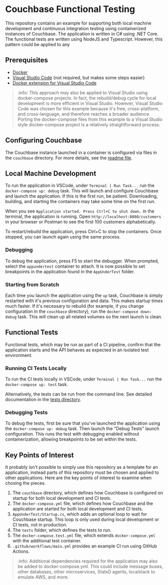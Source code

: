 # Couchbase Functional Testing

This repository contains an example for supporting both local machine development and
continuous integration testing using containerized instances of Couchbase. The application
is written in C# using .NET Core. The functional tests are written using NodeJS and Typescript.
However, this pattern could be applied to any

## Prerequisites

- [Docker](https://www.docker.com/)
- [Visual Studio Code](https://code.visualstudio.com/) (not required, but makes some steps easier)
- [Docker extension for Visual Studio Code](https://marketplace.visualstudio.com/items?itemName=ms-azuretools.vscode-docker)

> :info: This approach may also be applied to Visual Studio using docker-compose projects. In fact, the rebuild/debug cycle
> for local development is more efficient in Visual Studio. However, Visual Studio Code was chosen for this example because
> it's free, cross-platform, and cross-language, and therefore reaches a broader audience. Porting the docker-compose files
> from this example to a Visual Studio style docker-compose project is a relatively straightforward process.

## Configuring Couchbase

The Couchbase instance launched in a container is configured via files in the `couchbase` directory. For more details,
see the [readme file](./couchbase/README.md).

## Local Machine Development

To run the application in VSCode, under `Terminal | Run Task...` run the `docker-compose up: debug` task. This will
launch and configure Couchbase and launch the application. If this is the first run, be patient. Downloading, building, and
starting the containers may take some time on the first run.

When you see `Application started. Press Ctrl+C to shut down.` in the terminal, the application is running. Open `http://localhost:8080/customers`
in your browser or Postman to see the first 100 customers alphabetically.

To restart/rebuild the application, press Ctrl+C to stop the containers. Once stopped, you can launch again using the same process.

### Debugging

To debug the application, press F5 to start the debugger. When prompted, select the `appundertest` container to attach. It is now
possible to set breakpoints in the application found in the `AppUnderTest` folder.

### Starting from Scratch

Each time you launch the application using the `up` task, Couchbase is simply restarted with it's previous configuration and data.
This makes startup times much faster. If it's necessary to rebuild (for example, if you change configuration in the `couchbase` directory),
run the `docker-compose down: debug` task. This will clean up all related volumes so the next launch is clean.

## Functional Tests

Functional tests, which may be run as part of a CI pipeline, confirm that the application starts and the API behaves as expected in
an isolated test environment.

### Running CI Tests Locally

To run the CI tests locally in VSCode, under `Terminal | Run Task...` run the `docker-compose up: test` task.

Alternatively, the tests can be run from the command line. See detailed documentation in the [tests directory](./tests/README.md).

### Debugging Tests

To debug the tests, first be sure that you've launched the application using the `docker-compose up: debug` task.
Then launch the "Debug Tests" launch configuration. This runs the test with debugging enabled without containerization,
allowing breakpoints to be set within the tests.

## Key Points of Interest

It probably isn't possible to simply use this repository as a template for an application, instead parts of this repository
must be chosen and applied to other applications. Here are the key points of interest to examine when chosing the pieces.

1. The `couchbase` directory, which defines how Couchbase is configured on startup for both local development and CI tests.
2. The `docker-compose.yml` file, which defines how Couchbase and the application are started for both local development and CI tests.
3. `AppUnderTest/Startup.cs`, which adds an optional loop to wait for Couchbase startup. This loop is only used during local development or CI tests, not in production.
4. The `tests` folder, which defines the tests to run.
5. The `docker-compose.test.yml` file, which extends `docker-compose.yml` with the additional test container.
6. `.github/workflows/main.yml` provides an example CI run using GitHub Actions.

> :info: Additional dependencies required for the application may also be added to docker-compose.yml. This could include
> message buses, other databases, other microservices, StatsD agents, localstack to emulate AWS, and more.
